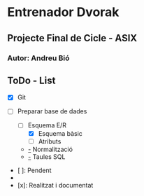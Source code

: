 # Entrenador Dvorak
## Projecte Final de Cicle - ASIX
### Autor: Andreu Bió

ToDo - List
---

- [x] Git

- [ ] Preparar base de dades
  - [ ] Esquema E/R
    - [x] Esquema bàsic
    - [ ] Atributs
  - [-] Normalització
  - [-] Taules SQL

- [ ]: Pendent
- [-]: Realitzat
- [x]: Realitzat i documentat
